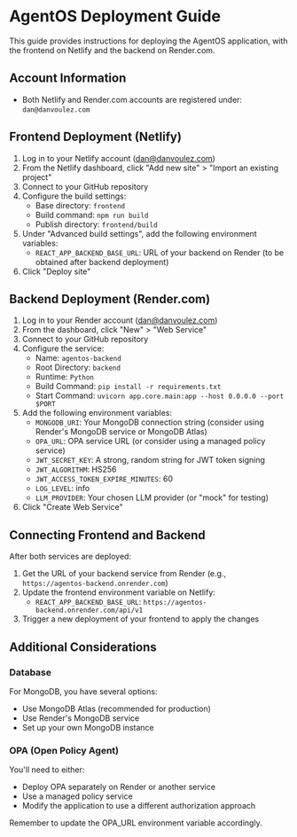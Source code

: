 # AgentOS Deployment Guide

This guide provides instructions for deploying the AgentOS application, with the frontend on Netlify and the backend on Render.com.

## Account Information
- Both Netlify and Render.com accounts are registered under: `dan@danvoulez.com`

## Frontend Deployment (Netlify)

1. Log in to your Netlify account (dan@danvoulez.com)
2. From the Netlify dashboard, click "Add new site" > "Import an existing project"
3. Connect to your GitHub repository
4. Configure the build settings:
   - Base directory: `frontend`
   - Build command: `npm run build`
   - Publish directory: `frontend/build`
5. Under "Advanced build settings", add the following environment variables:
   - `REACT_APP_BACKEND_BASE_URL`: URL of your backend on Render (to be obtained after backend deployment)
6. Click "Deploy site"

## Backend Deployment (Render.com)

1. Log in to your Render account (dan@danvoulez.com)
2. From the dashboard, click "New" > "Web Service"
3. Connect to your GitHub repository
4. Configure the service:
   - Name: `agentos-backend`
   - Root Directory: `backend`
   - Runtime: `Python`
   - Build Command: `pip install -r requirements.txt`
   - Start Command: `uvicorn app.core.main:app --host 0.0.0.0 --port $PORT`
5. Add the following environment variables:
   - `MONGODB_URI`: Your MongoDB connection string (consider using Render's MongoDB service or MongoDB Atlas)
   - `OPA_URL`: OPA service URL (or consider using a managed policy service)
   - `JWT_SECRET_KEY`: A strong, random string for JWT token signing
   - `JWT_ALGORITHM`: HS256
   - `JWT_ACCESS_TOKEN_EXPIRE_MINUTES`: 60
   - `LOG_LEVEL`: info
   - `LLM_PROVIDER`: Your chosen LLM provider (or "mock" for testing)
6. Click "Create Web Service"

## Connecting Frontend and Backend

After both services are deployed:
1. Get the URL of your backend service from Render (e.g., `https://agentos-backend.onrender.com`)
2. Update the frontend environment variable on Netlify:
   - `REACT_APP_BACKEND_BASE_URL`: `https://agentos-backend.onrender.com/api/v1`
3. Trigger a new deployment of your frontend to apply the changes

## Additional Considerations

### Database
For MongoDB, you have several options:
- Use MongoDB Atlas (recommended for production)
- Use Render's MongoDB service
- Set up your own MongoDB instance

### OPA (Open Policy Agent)
You'll need to either:
- Deploy OPA separately on Render or another service
- Use a managed policy service
- Modify the application to use a different authorization approach

Remember to update the OPA_URL environment variable accordingly.
